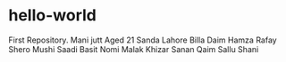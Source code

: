 # hello-world
First Repository.
Mani
jutt
Aged 21
Sanda Lahore
Billa
Daim
Hamza
Rafay
Shero
Mushi
Saadi
Basit
Nomi
Malak
Khizar
Sanan
Qaim
Sallu
Shani
